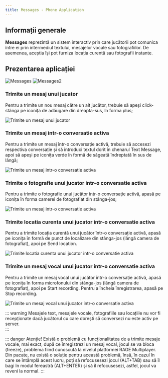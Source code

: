 ```yaml
---
title: Messages - Phone Application
---
```


## Informații generale

**Messages** reprezintă un sistem interactiv prin care jucătorii pot comunica între ei prin intermediul textului, mesajelor vocale sau fotografiilor. De asemenea, aceștia își pot furniza locația curentă sau fotografii instante.

## Prezentarea aplicației

<Image src="https://i.imgur.com/FrOobx2.png" alt="Messages" /> 
<Image src="https://i.imgur.com/4PPrcyM.png" alt="Messages2" />

### Trimite un mesaj unui jucator

Pentru a trimite un nou mesaj către un alt jucător, trebuie să apeși click-stânga pe iconița de adăugare din dreapta-sus, în forma plus;

<Image src="https://i.imgur.com/iGEbL4v.gif" alt="Trimite un mesaj unui jucator" />

### Trimite un mesaj intr-o conversatie activa

Pentru a trimite un mesaj într-o conversație activă, trebuie să accesezi respectiva conversație și să introduci textul dorit în chenarul Text Message, apoi să apeși pe iconița verde în formă de săgeată îndreptată în sus de lângă;

<Image src="https://i.imgur.com/9qdDJHd.gif" alt="Trimite un mesaj intr-o conversatie activa" />

### Trimite o fotografie unui jucator intr-o conversatie activa

Pentru a trimite o fotografie unui jucător într-o conversație activă, apasă pe iconița în forma camerei de fotografiat din stânga-jos;

<Image src="https://i.imgur.com/avrIEMy.gif" alt="Trimite un mesaj intr-o conversatie activa" />

### Trimite locatia curenta unui jucator intr-o conversatie activa

Pentru a trimite locația curentă unui jucător într-o conversație activă, apasă pe iconița în formă de punct de localizare din stânga-jos (lângă camera de fotografiat), apoi pe Send location.

<Image src="https://i.imgur.com/hTlksaM.gif" alt="Trimite locatia curenta unui jucator intr-o conversatie activa" />

### Trimite un mesaj vocal unui jucator intr-o conversatie activa

Pentru a trimite un mesaj vocal unui jucător într-o conversație activă, apasă pe iconița în forma microfonului din stânga-jos (lângă camera de fotografiat), apoi pe Start recording. Pentru a încheia înregistrarea, apasă pe Stop recording.

<Image src="https://i.imgur.com/gV0kXI4.gif" alt="Trimite un mesaj vocal unui jucator intr-o conversatie activa" />

::: warning
Mesajele text, mesajele vocale, fotografiile sau locațiile nu vor fi recepționate dacă jucătorul cu care dorești să conversezi nu este activ pe server.  
:::

::: danger Atenție!
Există o problemă cu funcționalitatea de a trimite mesaje vocale, mai exact, după ce înregistrezi un mesaj vocal, jocul se va bloca (freeze), problema fiind cunoscută la nivelul platformei RAGE Multiplayer. Din pacate, nu există o soluție pentru această problemă, însă, în cazul în care se întâmplă acest lucru, poți să refocusesezi jocul (ALT+TAB) sau să îl bagi în modul fereastră (ALT+ENTER) și să îl refocusesezi, astfel, jocul va reveni la normal.
:::

